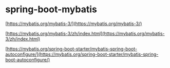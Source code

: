 # spring-boot-mybatis

[https://mybatis.org/mybatis-3/](https://mybatis.org/mybatis-3/)

[https://mybatis.org/mybatis-3/zh/index.html](https://mybatis.org/mybatis-3/zh/index.html)

[https://mybatis.org/spring-boot-starter/mybatis-spring-boot-autoconfigure/](https://mybatis.org/spring-boot-starter/mybatis-spring-boot-autoconfigure/)
